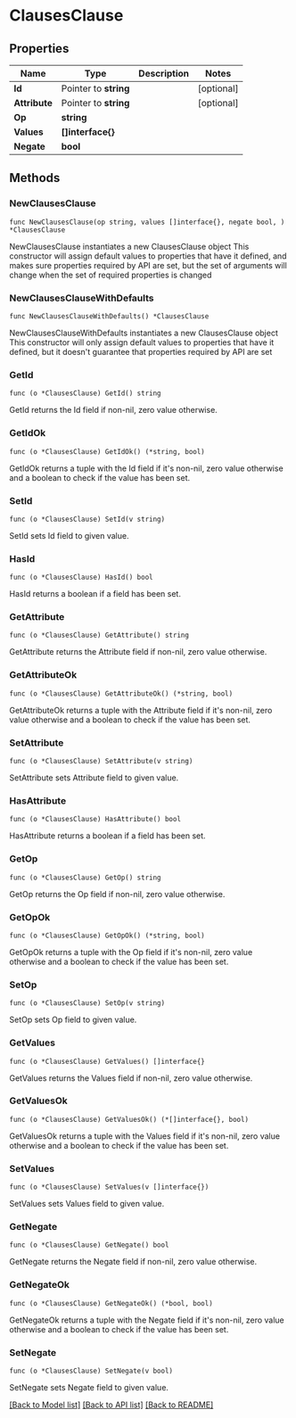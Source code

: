 # ClausesClause

## Properties

Name | Type | Description | Notes
------------ | ------------- | ------------- | -------------
**Id** | Pointer to **string** |  | [optional] 
**Attribute** | Pointer to **string** |  | [optional] 
**Op** | **string** |  | 
**Values** | **[]interface{}** |  | 
**Negate** | **bool** |  | 

## Methods

### NewClausesClause

`func NewClausesClause(op string, values []interface{}, negate bool, ) *ClausesClause`

NewClausesClause instantiates a new ClausesClause object
This constructor will assign default values to properties that have it defined,
and makes sure properties required by API are set, but the set of arguments
will change when the set of required properties is changed

### NewClausesClauseWithDefaults

`func NewClausesClauseWithDefaults() *ClausesClause`

NewClausesClauseWithDefaults instantiates a new ClausesClause object
This constructor will only assign default values to properties that have it defined,
but it doesn't guarantee that properties required by API are set

### GetId

`func (o *ClausesClause) GetId() string`

GetId returns the Id field if non-nil, zero value otherwise.

### GetIdOk

`func (o *ClausesClause) GetIdOk() (*string, bool)`

GetIdOk returns a tuple with the Id field if it's non-nil, zero value otherwise
and a boolean to check if the value has been set.

### SetId

`func (o *ClausesClause) SetId(v string)`

SetId sets Id field to given value.

### HasId

`func (o *ClausesClause) HasId() bool`

HasId returns a boolean if a field has been set.

### GetAttribute

`func (o *ClausesClause) GetAttribute() string`

GetAttribute returns the Attribute field if non-nil, zero value otherwise.

### GetAttributeOk

`func (o *ClausesClause) GetAttributeOk() (*string, bool)`

GetAttributeOk returns a tuple with the Attribute field if it's non-nil, zero value otherwise
and a boolean to check if the value has been set.

### SetAttribute

`func (o *ClausesClause) SetAttribute(v string)`

SetAttribute sets Attribute field to given value.

### HasAttribute

`func (o *ClausesClause) HasAttribute() bool`

HasAttribute returns a boolean if a field has been set.

### GetOp

`func (o *ClausesClause) GetOp() string`

GetOp returns the Op field if non-nil, zero value otherwise.

### GetOpOk

`func (o *ClausesClause) GetOpOk() (*string, bool)`

GetOpOk returns a tuple with the Op field if it's non-nil, zero value otherwise
and a boolean to check if the value has been set.

### SetOp

`func (o *ClausesClause) SetOp(v string)`

SetOp sets Op field to given value.


### GetValues

`func (o *ClausesClause) GetValues() []interface{}`

GetValues returns the Values field if non-nil, zero value otherwise.

### GetValuesOk

`func (o *ClausesClause) GetValuesOk() (*[]interface{}, bool)`

GetValuesOk returns a tuple with the Values field if it's non-nil, zero value otherwise
and a boolean to check if the value has been set.

### SetValues

`func (o *ClausesClause) SetValues(v []interface{})`

SetValues sets Values field to given value.


### GetNegate

`func (o *ClausesClause) GetNegate() bool`

GetNegate returns the Negate field if non-nil, zero value otherwise.

### GetNegateOk

`func (o *ClausesClause) GetNegateOk() (*bool, bool)`

GetNegateOk returns a tuple with the Negate field if it's non-nil, zero value otherwise
and a boolean to check if the value has been set.

### SetNegate

`func (o *ClausesClause) SetNegate(v bool)`

SetNegate sets Negate field to given value.



[[Back to Model list]](../README.md#documentation-for-models) [[Back to API list]](../README.md#documentation-for-api-endpoints) [[Back to README]](../README.md)


